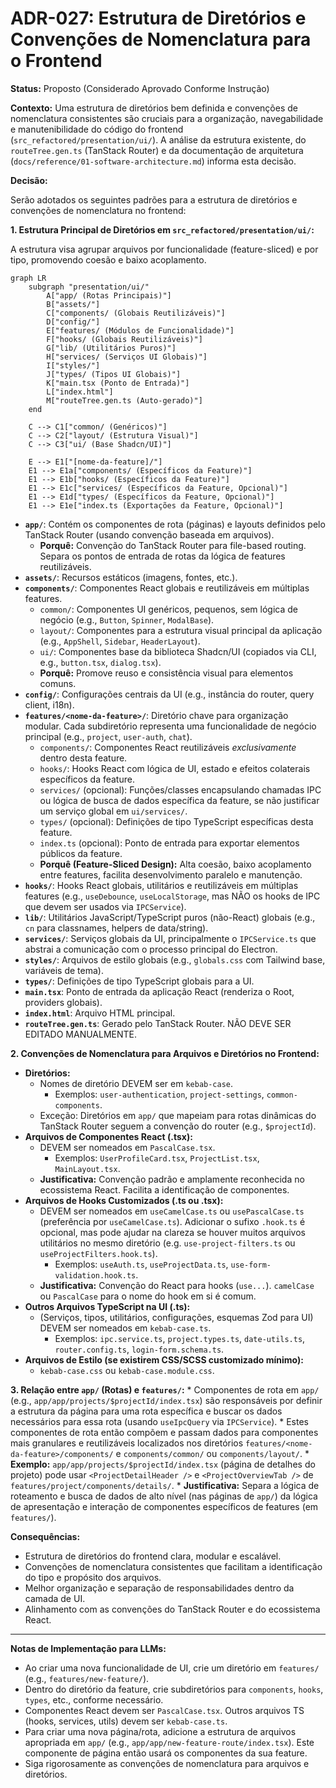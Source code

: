 # ADR-027: Estrutura de Diretórios e Convenções de Nomenclatura para o Frontend

**Status:** Proposto (Considerado Aprovado Conforme Instrução)

**Contexto:**
Uma estrutura de diretórios bem definida e convenções de nomenclatura consistentes são cruciais para a organização, navegabilidade e manutenibilidade do código do frontend (`src_refactored/presentation/ui/`). A análise da estrutura existente, do `routeTree.gen.ts` (TanStack Router) e da documentação de arquitetura (`docs/reference/01-software-architecture.md`) informa esta decisão.

**Decisão:**

Serão adotados os seguintes padrões para a estrutura de diretórios e convenções de nomenclatura no frontend:

**1. Estrutura Principal de Diretórios em `src_refactored/presentation/ui/`:**

A estrutura visa agrupar arquivos por funcionalidade (feature-sliced) e por tipo, promovendo coesão e baixo acoplamento.

```mermaid
graph LR
    subgraph "presentation/ui/"
        A["app/ (Rotas Principais)"]
        B["assets/"]
        C["components/ (Globais Reutilizáveis)"]
        D["config/"]
        E["features/ (Módulos de Funcionalidade)"]
        F["hooks/ (Globais Reutilizáveis)"]
        G["lib/ (Utilitários Puros)"]
        H["services/ (Serviços UI Globais)"]
        I["styles/"]
        J["types/ (Tipos UI Globais)"]
        K["main.tsx (Ponto de Entrada)"]
        L["index.html"]
        M["routeTree.gen.ts (Auto-gerado)"]
    end

    C --> C1["common/ (Genéricos)"]
    C --> C2["layout/ (Estrutura Visual)"]
    C --> C3["ui/ (Base Shadcn/UI)"]

    E --> E1["[nome-da-feature]/"]
    E1 --> E1a["components/ (Específicos da Feature)"]
    E1 --> E1b["hooks/ (Específicos da Feature)"]
    E1 --> E1c["services/ (Específicos da Feature, Opcional)"]
    E1 --> E1d["types/ (Específicos da Feature, Opcional)"]
    E1 --> E1e["index.ts (Exportações da Feature, Opcional)"]
```

*   **`app/`**: Contém os componentes de rota (páginas) e layouts definidos pelo TanStack Router (usando convenção baseada em arquivos).
    *   **Porquê:** Convenção do TanStack Router para file-based routing. Separa os pontos de entrada de rotas da lógica de features reutilizáveis.
*   **`assets/`**: Recursos estáticos (imagens, fontes, etc.).
*   **`components/`**: Componentes React globais e reutilizáveis em múltiplas features.
    *   `common/`: Componentes UI genéricos, pequenos, sem lógica de negócio (e.g., `Button`, `Spinner`, `ModalBase`).
    *   `layout/`: Componentes para a estrutura visual principal da aplicação (e.g., `AppShell`, `Sidebar`, `HeaderLayout`).
    *   `ui/`: Componentes base da biblioteca Shadcn/UI (copiados via CLI, e.g., `button.tsx`, `dialog.tsx`).
    *   **Porquê:** Promove reuso e consistência visual para elementos comuns.
*   **`config/`**: Configurações centrais da UI (e.g., instância do router, query client, i18n).
*   **`features/<nome-da-feature>/`**: Diretório chave para organização modular. Cada subdiretório representa uma funcionalidade de negócio principal (e.g., `project`, `user-auth`, `chat`).
    *   `components/`: Componentes React reutilizáveis *exclusivamente* dentro desta feature.
    *   `hooks/`: Hooks React com lógica de UI, estado e efeitos colaterais específicos da feature.
    *   `services/` (opcional): Funções/classes encapsulando chamadas IPC ou lógica de busca de dados específica da feature, se não justificar um serviço global em `ui/services/`.
    *   `types/` (opcional): Definições de tipo TypeScript específicas desta feature.
    *   `index.ts` (opcional): Ponto de entrada para exportar elementos públicos da feature.
    *   **Porquê (Feature-Sliced Design):** Alta coesão, baixo acoplamento entre features, facilita desenvolvimento paralelo e manutenção.
*   **`hooks/`**: Hooks React globais, utilitários e reutilizáveis em múltiplas features (e.g., `useDebounce`, `useLocalStorage`, mas NÃO os hooks de IPC que devem ser usados via `IPCService`).
*   **`lib/`**: Utilitários JavaScript/TypeScript puros (não-React) globais (e.g., `cn` para classnames, helpers de data/string).
*   **`services/`**: Serviços globais da UI, principalmente o `IPCService.ts` que abstrai a comunicação com o processo principal do Electron.
*   **`styles/`**: Arquivos de estilo globais (e.g., `globals.css` com Tailwind base, variáveis de tema).
*   **`types/`**: Definições de tipo TypeScript globais para a UI.
*   **`main.tsx`**: Ponto de entrada da aplicação React (renderiza o Root, providers globais).
*   **`index.html`**: Arquivo HTML principal.
*   **`routeTree.gen.ts`**: Gerado pelo TanStack Router. NÃO DEVE SER EDITADO MANUALMENTE.

**2. Convenções de Nomenclatura para Arquivos e Diretórios no Frontend:**

*   **Diretórios:**
    *   Nomes de diretório DEVEM ser em `kebab-case`.
        *   Exemplos: `user-authentication`, `project-settings`, `common-components`.
    *   Exceção: Diretórios em `app/` que mapeiam para rotas dinâmicas do TanStack Router seguem a convenção do router (e.g., `$projectId`).
*   **Arquivos de Componentes React (.tsx):**
    *   DEVEM ser nomeados em `PascalCase.tsx`.
        *   Exemplos: `UserProfileCard.tsx`, `ProjectList.tsx`, `MainLayout.tsx`.
    *   **Justificativa:** Convenção padrão e amplamente reconhecida no ecossistema React. Facilita a identificação de componentes.
*   **Arquivos de Hooks Customizados (.ts ou .tsx):**
    *   DEVEM ser nomeados em `useCamelCase.ts` ou `usePascalCase.ts` (preferência por `useCamelCase.ts`). Adicionar o sufixo `.hook.ts` é opcional, mas pode ajudar na clareza se houver muitos arquivos utilitários no mesmo diretório (e.g. `use-project-filters.ts` ou `useProjectFilters.hook.ts`).
        *   Exemplos: `useAuth.ts`, `useProjectData.ts`, `use-form-validation.hook.ts`.
    *   **Justificativa:** Convenção do React para hooks (`use...`). `camelCase` ou `PascalCase` para o nome do hook em si é comum.
*   **Outros Arquivos TypeScript na UI (.ts):**
    *   (Serviços, tipos, utilitários, configurações, esquemas Zod para UI) DEVEM ser nomeados em `kebab-case.ts`.
        *   Exemplos: `ipc.service.ts`, `project.types.ts`, `date-utils.ts`, `router.config.ts`, `login-form.schema.ts`.
*   **Arquivos de Estilo (se existirem CSS/SCSS customizado mínimo):**
    *   `kebab-case.css` ou `kebab-case.module.css`.

**3. Relação entre `app/` (Rotas) e `features/`:**
    *   Componentes de rota em `app/` (e.g., `app/app/projects/$projectId/index.tsx`) são responsáveis por definir a estrutura da página para uma rota específica e buscar os dados necessários para essa rota (usando `useIpcQuery` via `IPCService`).
    *   Estes componentes de rota então compõem e passam dados para componentes mais granulares e reutilizáveis localizados nos diretórios `features/<nome-da-feature>/components/` e `components/common/` ou `components/layout/`.
    *   **Exemplo:** `app/app/projects/$projectId/index.tsx` (página de detalhes do projeto) pode usar `<ProjectDetailHeader />` e `<ProjectOverviewTab />` de `features/project/components/details/`.
    *   **Justificativa:** Separa a lógica de roteamento e busca de dados de alto nível (nas páginas de `app/`) da lógica de apresentação e interação de componentes específicos de features (em `features/`).

**Consequências:**
*   Estrutura de diretórios do frontend clara, modular e escalável.
*   Convenções de nomenclatura consistentes que facilitam a identificação do tipo e propósito dos arquivos.
*   Melhor organização e separação de responsabilidades dentro da camada de UI.
*   Alinhamento com as convenções do TanStack Router e do ecossistema React.

---
**Notas de Implementação para LLMs:**
*   Ao criar uma nova funcionalidade de UI, crie um diretório em `features/` (e.g., `features/new-feature/`).
*   Dentro do diretório da feature, crie subdiretórios para `components`, `hooks`, `types`, etc., conforme necessário.
*   Componentes React devem ser `PascalCase.tsx`. Outros arquivos TS (hooks, services, utils) devem ser `kebab-case.ts`.
*   Para criar uma nova página/rota, adicione a estrutura de arquivos apropriada em `app/` (e.g., `app/app/new-feature-route/index.tsx`). Este componente de página então usará os componentes da sua feature.
*   Siga rigorosamente as convenções de nomenclatura para arquivos e diretórios.
